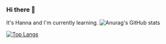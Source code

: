### Hi there 👋

It's Hanna and I'm currently learning.
![Anurag's GitHub stats](https://github-readme-stats.vercel.app/api?username=HannaParsa&show_icons=true&theme=transparent)

[![Top Langs](https://github-readme-stats.vercel.app/api/top-langs/?username=HannaParsa&layout=compact)](https://github.com/anuraghazra/github-readme-stats)
<!--
**HannaParsa/HannaParsa** is a ✨ _special_ ✨ repository because its `README.md` (this file) appears on your GitHub profile.

*** It's Hanna Parsa and I'm currently learning***


